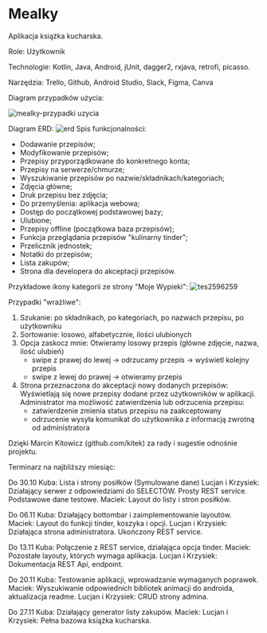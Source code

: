 # Mealky

Aplikacja książka kucharska.

Role:
Użytkownik

Technologie:
Kotlin, Java, Android, jUnit, dagger2, rxjava, retrofi, picasso.

Narzędzia:
Trello, Github, Android Studio, Slack, Figma, Canva

Diagram przypadków użycia:

![mealky-przypadki uzycia](https://user-images.githubusercontent.com/43780500/46821807-0f428a00-cd8a-11e8-860e-589348a5d668.jpg)

Diagram ERD:
![erd](https://user-images.githubusercontent.com/43789592/48032693-efb83a80-e158-11e8-871c-f9c22b61ce40.png)
Spis funkcjonalności:
- Dodawanie przepisów;
- Modyfikowanie przepisów;
- Przepisy przyporządkowane do konkretnego konta;
- Przepisy na serwerze/chmurze;
- Wyszukiwanie przepisów po nazwie/składnikach/kategoriach;
- Zdjęcia główne;
- Druk przepisu bez zdjęcia;
- Do przemyślenia: aplikacja webowa;
- Dostęp do początkowej podstawowej bazy;
- Ulubione;
- Przepisy offline (początkowa baza przepisów);
- Funkcja przeglądania przepisów "kulinarny tinder";
- Przelicznik jednostek;
- Notatki do przepisów;
- Lista zakupów;
- Strona dla developera do akceptacji przepisów.

Przykładowe ikony kategorii ze strony "Moje Wypieki":
![tes2596259](https://user-images.githubusercontent.com/43780500/46664715-174fcd80-cbc2-11e8-8874-f5d8d79d617b.png)

Przypadki "wrażliwe":
1. Szukanie: po składnikach, po kategoriach, po nazwach przepisu, po użytkowniku
2. Sortowanie: losowo, alfabetycznie, ilości ulubionych
3. Opcja zaskocz mnie: 
   Otwieramy losowy przepis (główne zdjęcie, nazwa, ilość ulubień)
    - swipe z prawej do lewej -> odrzucamy przepis -> wyświetl kolejny przepis
    - swipe z lewej do prawej -> otwieramy przepis
4. Strona przeznaczona do akceptacji nowy dodanych przepisów:
   Wyświetlają się nowe przepisy dodane przez użytkowników w aplikacji.
   Administrator ma możliwość zatwierdzenia lub odrzucenia przepisu:
   - zatwierdzenie zmienia status przepisu na zaakceptowany
   - odrzucenie wysyła komunikat do użytkownika z informacją zwrotną od administratora

Dzięki Marcin Kitowicz (github.com/kitek) za rady i sugestie odnośnie projektu.

Terminarz na najbliższy miesiąc:

Do 30.10
Kuba:  Lista i strony posiłków (Symulowane dane)
Lucjan i Krzysiek:  Działający serwer z odpowiedziami do SELECTÓW. Prosty REST service. Podstawowe dane testowe.
Maciek: Layout do listy i stron posiłków.

Do 06.11
Kuba: Działający bottombar i zaimplementowanie layoutów.
Maciek: Layout do funkcji tinder, koszyka i opcji.
Lucjan i Krzysiek: Działająca strona administratora. Ukończony REST service.

Do 13.11
Kuba: Połączenie z REST service, działająca opcja tinder.
Maciek: Pozostałe layouty, których wymaga aplikacja.
Lucjan i Krzysiek: Dokumentacja REST Api, endpoint.

Do 20.11
Kuba:  Testowanie aplikacji, wprowadzanie wymaganych poprawek.
Maciek: Wyszukiwanie odpowiednich bibliotek animacji do androida, aktualizacja readme.
Lucjan i Krzysiek: CRUD strony admina.

Do 27.11
Kuba:  Działający generator listy zakupów.
Maciek:
Lucjan i Krzysiek: Pełna bazowa książka kucharska.
